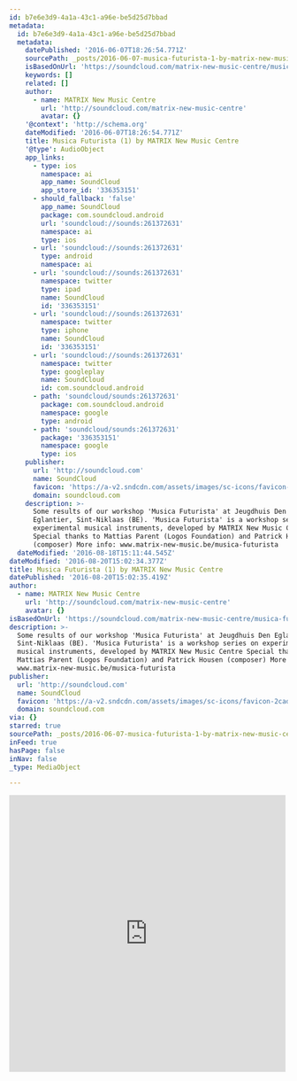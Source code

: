 ```yaml
---
id: b7e6e3d9-4a1a-43c1-a96e-be5d25d7bbad
metadata:
  id: b7e6e3d9-4a1a-43c1-a96e-be5d25d7bbad
  metadata:
    datePublished: '2016-06-07T18:26:54.771Z'
    sourcePath: _posts/2016-06-07-musica-futurista-1-by-matrix-new-music-centre.md
    isBasedOnUrl: 'https://soundcloud.com/matrix-new-music-centre/musica-futurista-1'
    keywords: []
    related: []
    author:
      - name: MATRIX New Music Centre
        url: 'http://soundcloud.com/matrix-new-music-centre'
        avatar: {}
    '@context': 'http://schema.org'
    dateModified: '2016-06-07T18:26:54.771Z'
    title: Musica Futurista (1) by MATRIX New Music Centre
    '@type': AudioObject
    app_links:
      - type: ios
        namespace: ai
        app_name: SoundCloud
        app_store_id: '336353151'
      - should_fallback: 'false'
        app_name: SoundCloud
        package: com.soundcloud.android
        url: 'soundcloud://sounds:261372631'
        namespace: ai
        type: ios
      - url: 'soundcloud://sounds:261372631'
        type: android
        namespace: ai
      - url: 'soundcloud://sounds:261372631'
        namespace: twitter
        type: ipad
        name: SoundCloud
        id: '336353151'
      - url: 'soundcloud://sounds:261372631'
        namespace: twitter
        type: iphone
        name: SoundCloud
        id: '336353151'
      - url: 'soundcloud://sounds:261372631'
        namespace: twitter
        type: googleplay
        name: SoundCloud
        id: com.soundcloud.android
      - path: 'soundcloud/sounds:261372631'
        package: com.soundcloud.android
        namespace: google
        type: android
      - path: 'soundcloud/sounds:261372631'
        package: '336353151'
        namespace: google
        type: ios
    publisher:
      url: 'http://soundcloud.com'
      name: SoundCloud
      favicon: 'https://a-v2.sndcdn.com/assets/images/sc-icons/favicon-2cadd14b.ico'
      domain: soundcloud.com
    description: >-
      Some results of our workshop 'Musica Futurista' at Jeugdhuis Den
      Eglantier, Sint-Niklaas (BE). 'Musica Futurista' is a workshop series on
      experimental musical instruments, developed by MATRIX New Music Centre
      Special thanks to Mattias Parent (Logos Foundation) and Patrick Housen
      (composer) More info: www.matrix-new-music.be/musica-futurista
  dateModified: '2016-08-18T15:11:44.545Z'
dateModified: '2016-08-20T15:02:34.377Z'
title: Musica Futurista (1) by MATRIX New Music Centre
datePublished: '2016-08-20T15:02:35.419Z'
author:
  - name: MATRIX New Music Centre
    url: 'http://soundcloud.com/matrix-new-music-centre'
    avatar: {}
isBasedOnUrl: 'https://soundcloud.com/matrix-new-music-centre/musica-futurista-1'
description: >-
  Some results of our workshop 'Musica Futurista' at Jeugdhuis Den Eglantier,
  Sint-Niklaas (BE). 'Musica Futurista' is a workshop series on experimental
  musical instruments, developed by MATRIX New Music Centre Special thanks to
  Mattias Parent (Logos Foundation) and Patrick Housen (composer) More info:
  www.matrix-new-music.be/musica-futurista
publisher:
  url: 'http://soundcloud.com'
  name: SoundCloud
  favicon: 'https://a-v2.sndcdn.com/assets/images/sc-icons/favicon-2cadd14b.ico'
  domain: soundcloud.com
via: {}
starred: true
sourcePath: _posts/2016-06-07-musica-futurista-1-by-matrix-new-music-centre.md
inFeed: true
hasPage: false
inNav: false
_type: MediaObject

---
```

<iframe src="https://cdn.embedly.com/widgets/media.html?src=https%3A%2F%2Fw.soundcloud.com%2Fplayer%2F%3Fvisual%3Dtrue%26url%3Dhttp%253A%252F%252Fapi.soundcloud.com%252Ftracks%252F261372631%26show_artwork%3Dtrue&amp;url=https%3A%2F%2Fsoundcloud.com%2Fmatrix-new-music-centre%2Fmusica-futurista-1&amp;image=http%3A%2F%2Fi1.sndcdn.com%2Fartworks-000160312202-0dpbwy-t500x500.jpg&amp;key=b7d04c9b404c499eba89ee7072e1c4f7&amp;type=text%2Fhtml&amp;schema=soundcloud" width="500" height="500" scrolling="no" frameborder="0" allowfullscreen="" style=""></iframe>